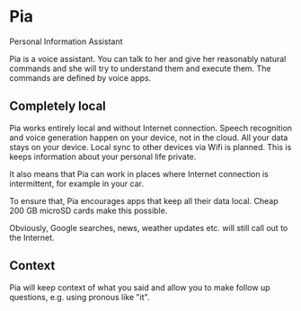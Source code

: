 # Pia

Personal Information Assistant

Pia is a voice assistant. You can talk to her and give her reasonably
natural commands and she will try to understand them and execute them.
The commands are defined by voice apps.

## Completely local

Pia works entirely local and without Internet connection.
Speech recognition and voice generation happen on your device,
not in the cloud. All your data stays on your device.
Local sync to other devices via Wifi is planned.
This is keeps information about your personal life private.

It also means that Pia can work in places where Internet connection
is intermittent, for example in your car.

To ensure that, Pia encourages apps that keep all their data local.
Cheap 200 GB microSD cards make this possible.

Obviously, Google searches, news, weather updates etc. will still
call out to the Internet.

## Context

Pia will keep context of what you said and allow you to make
follow up questions, e.g. using pronous like "it".
